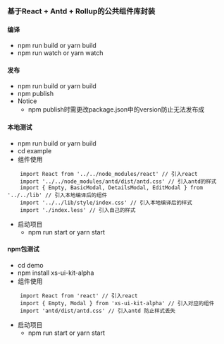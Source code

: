 ### 基于React + Antd + Rollup的公共组件库封装

#### 编译
- npm run build or yarn build
- npm run watch or yarn watch

#### 发布
- npm run build or yarn build
- npm publish
- Notice
    - npm publish时需更改package.json中的version防止无法发布成

#### 本地测试
- npm run build or yarn build
- cd example
- 组件使用
```tsx
    import React from '../../node_modules/react' // 引入react
    import '../../node_modules/antd/dist/antd.css' // 引入antd的样式
    import { Empty, BasicModal, DetailsModal, EditModal } from '../../lib' // 引入本地编译后的组件
    import '../../lib/style/index.css' // 引入本地编译后的样式
    import './index.less' // 引入自己的样式
```
- 启动项目
    - npm run start or yarn start

#### npm包测试
- cd demo
- npm install xs-ui-kit-alpha
- 组件使用
```tsx
    import React from 'react' // 引入react
    import { Empty, Modal } from 'xs-ui-kit-alpha' // 引入对应的组件
    import 'antd/dist/antd.css' // 引入antd 防止样式丢失
```
- 启动项目
    - npm run start or yarn start
